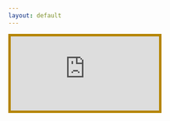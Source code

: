 ```yaml
---
layout: default
---
```

<div class="container"><iframe class="responsive-iframe" src="https://rsph.hosted.panopto.com/Panopto/Pages/Embed.aspx?id=58f108d5-2913-4024-8478-ac32013de1ef&autoplay=false&offerviewer=true&showtitle=true&showbrand=false&start=0&interactivity=all" style="border: 5px solid #b58500;" allowfullscreen allow="autoplay"></iframe>
</div>
